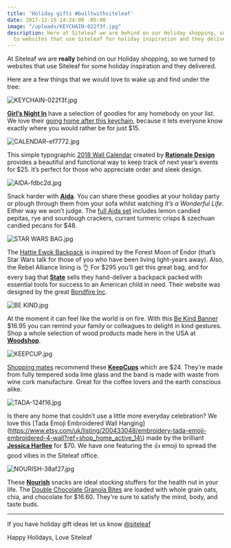```yaml
---
title: 'Holiday gifts #builtwithsiteleaf'
date: 2017-12-15 14:24:00 -05:00
image: "/uploads/KEYCHAIN-022f3f.jpg"
description: Here at Siteleaf we are behind on our Holiday shopping, so we turned
  to websites that use Siteleaf for holiday inspiration and they delivered.
---
```


At Siteleaf we are **really** behind on our Holiday shopping, so we turned to websites that use Siteleaf for some holiday inspiration and they delivered. 

Here are a few things that we would love to wake up and find under the tree:

![KEYCHAIN-022f3f.jpg](/uploads/KEYCHAIN-022f3f.jpg)

[**Girl’s Night In**](https://shop.girlsnightin.co) have a selection of goodies for any homebody on your list. We love their [going home after this keychain](https://shop.girlsnightin.co/collections/apparel/products/keychain), because it lets everyone know exactly where you would rather be for just $15. 




![CALENDAR-ef7772.jpg](/uploads/CALENDAR-ef7772.jpg)

This simple typographic [2018 Wall Calendar](https://rationale-design.com/shop/sans-wall-calendar/) created by [**Rationale Design**](https://rationale-design.com/) provides a beautiful and functional way to keep track of next year’s events for $25. It’s perfect for those who appreciate order and sleek design.

![AIDA-fdbc2d.jpg](/uploads/AIDA-fdbc2d.jpg)

Snack harder with [**Aida**](https://www.aidaeats.com). You can share these goodies at your holiday party or plough through them from your sofa whilst watching *It’s a Wonderful Life*. Either way we won’t judge. The [full Aida set](https://www.aidaeats.com/products/the-full-set) includes lemon candied pepitas, rye and sourdough crackers, currant turmeric crisps & szechuan candied pecans for $48. 

![STAR WARS BAG.jpg](/uploads/STAR%20WARS%20BAG.jpg)

The [Hattie Ewok Backpack](https://www.statebags.com/products/hattie-ewok) is inspired by the Forest Moon of Endor (that’s Star Wars talk for those of you who have been living light-years away). Also, the Rebel Alliance lining is 👌 For $295 you’ll get this great bag, and for every bag that [**State**](https://www.statebags.com) sells they hand-deliver a backpack packed with essential tools for success to an American child in need. Their website was designed by the great [Bondfire Inc](http://bondfireinc.com/work/state-bags-e-commerce-design-development/). 

![BE KIND.jpg](/uploads/BE%20KIND.jpg)

At the moment it can feel like the world is on fire. With this [Be Kind Banner](https://www.etsy.com/listing/540974808/be-kind-banner-wood-banner-wood-sign) $16.95 you can remind your family or colleagues to delight in kind gestures. Shop a whole selection of wood products made here in the USA at [**Woodshop**](http://www.woodshopusa.com). 

![KEEPCUP.jpg](/uploads/KEEPCUP.jpg)

[Shopping mates](https://shoppingmates.siroop.ch/blog/nachhaltige-weihnachtsgeschenke/) recommend these [**KeepCups**](http://us.keepcup.com/keepcup-series/tasting-notes-brew-cork-series/fika.html) which are $24. They’re made from fully tempered soda lime glass and the band is made with waste from wine cork manufacture. Great for the coffee lovers and the earth conscious alike. 

![TADA-124f16.jpg](/uploads/TADA-124f16.jpg)

Is there any home that couldn’t use a little more everyday celebration? We love this [Tada Emoji Embroidered Wall Hanging](https://www.etsy.com/uk/listing/200433048/embroidery-tada-emoji-embroidered-4-wall?ref=shop_home_active_14\) made by the brilliant [**Jessica Harllee**](http://jessicaharllee.com) for $70. We have one featuring the 👍 emoji to spread the good vibes in the Siteleaf office. 

![NOURISH-38af27.jpg](/uploads/NOURISH-38af27.jpg)

These [**Nourish**](https://nourishsnacks.com) snacks are ideal stocking stuffers for the health nut in your life. The [Double Chocolate Granola Bites](https://nourishsnacks.com/snacks/double-chocolate/) are loaded with whole grain oats, chia, and chocolate for $16.60. They're sure to satisfy the mind, body, and taste buds. 

***

If you have holiday gift ideas let us know [@siteleaf](https://twitter.com/siteleaf)

Happy Holidays, 
Love Siteleaf